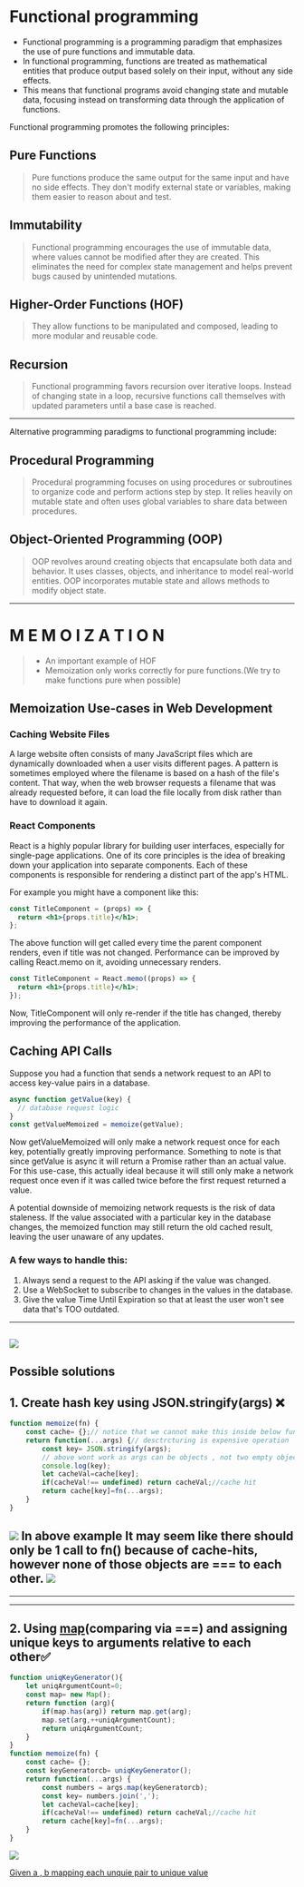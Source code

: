 # Functional programming
- Functional programming is a programming paradigm that emphasizes the use of pure functions and immutable data.
- In functional programming, functions are treated as mathematical entities that produce output based solely on their input, without any side effects.
- This means that functional programs avoid changing state and mutable data, focusing instead on transforming data through the application of functions.

Functional programming promotes the following principles:

## **Pure Functions**
 >Pure functions produce the same output for the same input and have no side effects. They don't modify external state or variables, making them easier to reason about and test.

## **Immutability**
 >Functional programming encourages the use of immutable data, where values cannot be modified after they are created. This eliminates the need for complex state management and helps prevent bugs caused by unintended mutations.

## **Higher-Order Functions (HOF)**
 >They allow functions to be manipulated and composed, leading to more modular and reusable code.

## **Recursion**
> Functional programming favors recursion over iterative loops. Instead of changing state in a loop, recursive functions call themselves with updated parameters until a base case is reached.
---
Alternative programming paradigms to functional programming include:

## **Procedural Programming**
 >Procedural programming focuses on using procedures or subroutines to organize code and perform actions step by step. It relies heavily on mutable state and often uses global variables to share data between procedures.

## **Object-Oriented Programming (OOP)**
> OOP revolves around creating objects that encapsulate both data and behavior. It uses classes, objects, and inheritance to model real-world entities. OOP incorporates mutable state and allows methods to modify object state.

 ---

 # M E M O I Z A T I O N
>  - An important example of HOF
>  - Memoization only works correctly for pure functions.(We try to make functions pure when possible)


## Memoization Use-cases in Web Development

### Caching Website Files
A large website often consists of many JavaScript files which are dynamically downloaded when a user visits different pages. A pattern is sometimes employed where the filename is based on a hash of the file's content. That way, when the web browser requests a filename that was already requested before, it can load the file locally from disk rather than have to download it again.

### React Components
React is a highly popular library for building user interfaces, especially for single-page applications. One of its core principles is the idea of breaking down your application into separate components. Each of these components is responsible for rendering a distinct part of the app's HTML.

For example you might have a component like this:

```jsx
const TitleComponent = (props) => {
  return <h1>{props.title}</h1>;
};
```
The above function will get called every time the parent component renders, even if title was not changed. Performance can be improved by calling React.memo on it, avoiding unnecessary renders.

```jsx
const TitleComponent = React.memo((props) => {
  return <h1>{props.title}</h1>;
});
```
Now, TitleComponent will only re-render if the title has changed, thereby improving the performance of the application.

## Caching API Calls
Suppose you had a function that sends a network request to an API to access key-value pairs in a database.

```js
async function getValue(key) {
  // database request logic
}
const getValueMemoized = memoize(getValue);
```

Now getValueMemoized will only make a network request once for each key, potentially greatly improving performance. Something to note is that since getValue is async it will return a Promise rather than an actual value. For this use-case, this actually ideal because it will still only make a network request once even if it was called twice before the first request returned a value.

A potential downside of memoizing network requests is the risk of data staleness. If the value associated with a particular key in the database changes, the memoized function may still return the old cached result, leaving the user unaware of any updates.

### A few ways to handle this:

1. Always send a request to the API asking if the value was changed.
1. Use a WebSocket to subscribe to changes in the values in the database.
1. Give the value Time Until Expiration so that at least the user won't see data that's TOO outdated.

---
![](2023-05-21-16-47-53.png)
---
## Possible solutions
## 1. Create hash key using JSON.stringify(args) ❌
```js
function memoize(fn) {
    const cache= {};// notice that we cannot make this inside below function
    return function(...args) {// desctrcturing is expensive operation
        const key= JSON.stringify(args);
        // above wont work as args can be objects , not two empty objects are ===
        console.log(key);
        let cacheVal=cache[key];
        if(cacheVal!== undefined) return cacheVal;//cache hit
        return cache[key]=fn(...args);
    }
}

```
![](2023-05-21-18-26-47.png)
In above example  It may seem like there should only be 1 call to fn() because of cache-hits, however none of those objects are === to each other.
![](2023-05-21-18-24-46.png)
---
---
---

## 2. Using [map](./map.md)(comparing via ===) and assigning unique keys to arguments relative to each other✅
```js
function uniqKeyGenerator(){
    let uniqArgumentCount=0;
    const map= new Map();
    return function (arg){
        if(map.has(arg)) return map.get(arg);
        map.set(arg,++uniqArgumentCount);
        return uniqArgumentCount;
    }
}
function memoize(fn) {
    const cache= {};
    const keyGeneratorcb= uniqKeyGenerator();
    return function(...args) {
        const numbers = args.map(keyGeneratorcb);
        const key= numbers.join(',');
        let cacheVal=cache[key];
        if(cacheVal!== undefined) return cacheVal;//cache hit
        return cache[key]=fn(...args);
    }
}
```
![](2023-05-21-19-12-10.png)



[Given a , b mapping each unquie pair to unique value ]( https://stackoverflow.com/questions/919612/mapping-two-integers-to-one-in-a-unique-and-deterministic-way)

